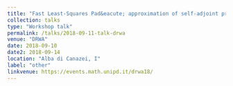 ```yaml
---
title: "Fast Least-Squares Pad&eacute; approximation of self-adjoint problems with meromorphic structure"
collection: talks
type: "Workshop talk"
permalink: /talks/2018-09-11-talk-drwa
venue: "DRWA"
date: 2018-09-10
date2: 2018-09-14
location: "Alba di Canazei, I"
label: "other"
linkvenue: https://events.math.unipd.it/drwa18/
---
```

